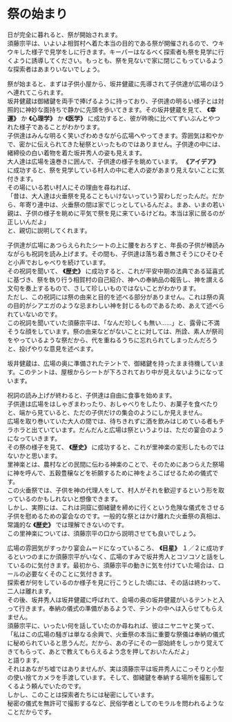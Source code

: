 # 祭の始まり  
  
日が完全に暮れると、祭が開始されます。  
須藤宗平は、いよいよ相賀村へ着た本当の目的である祭が開催されるので、ウキウキした様子で見学をしに行きます。キーパーはなるべく探索者も祭を見学に行くように誘導してください。もっとも、祭を見ないで家に閉じこもっているような探索者はあまりいないでしょう。  
  
祭が始まると、まずは子供小屋から、坂井健蔵に先導されて子供達が広場のほうへ連れてこられます。  
坂井健蔵は御緒鍵を両手で捧げるように持っており、子供達の明るい様子とは対照的に神妙な面持ちで静かに先頭を歩いてきます。その坂井健蔵を見て、 **《幸運》**  か **《心理学》** か **《医学》** に成功すると、彼が昨晩に比べてずいぶんとやつれた様子であることがわかります。  
子供達はみんな明るく笑いざわめきながら広場へやってきます。雰囲気は和やかで、密かに伝えられてきた秘祭といったものではありません。子供達の中には、緒締役の白い着物を着た坂井秀人の姿も見えます。  
大人達は広場を遠巻きに囲んで、子供達の様子を眺めています。 **《アイデア》** に成功すると、祭を見学している村人の中に老人の姿があまり見えないことに気付きます。  
その場にいる若い村人にその理由を尋ねれば、  
「昔は、大人達は火垂祭を見ることもいけないっていう習わしだったんだ。だから、年寄り連中は、火垂祭の間は家でじっとしているんだよ。まあ、いまの若い親は、子供の様子を眺めに平気で祭を見に来ているけどね。本当は家に居るのが正しいんだよ」  
と、親切に説明してくれます。  
  
子供達が広場にあつらえられたシートの上に腰をおろすと、年長の子供が棒読みながらも祝詞を読み上げます。その間も、子供達は落ち着き無さそうにひそひそと小声でおしゃべりを続けています。  
その祝詞を聞いて、 **《歴史》** に成功すると、これが平安中期の法典である延喜式に基づき、祭を執り行う相賀村の自己紹介、神への奉納品の報告し、神を讃える文句を奏上するもので、さして珍しいものではないことがわかります。  
ただし、この祝詞には祭の由来と目的を述べる部分がありません。これは祭の真の目的がシアエガのような忌まわしい神を封じるものであるため、あえて述べられていないのです。  
この祝詞を聞いていた須藤宗平は、「なんだ珍しくも無い……」と、露骨に不満そうな顔をしています。祭の由来などがないことに対しては、所詮、素人が祭司をやっているような祭だから、代を重ねるうちに忘れられてしまったんだろうと、投げやりな意見を述べます。  
  
坂井健蔵は、広場の奥に準備されたテントで、御緒鍵を持ったまま待機しています。このテントは、屋根からシートが下ろされており中が見えないようになっています。  
  
祝詞の読み上げが終わると、子供達は自由に食事を始めます。  
子供達は広場をはしゃぎまわったり、おしゃべりをしたり、お菓子を食べたりと、端から見ていると、ただの子供だけの集会のようにしか見えません。  
広場を取り巻いていた大人の間では、待ちきれずに酒を飲みはじめている者もチラホラと出ていています。だんだんと広場は祭というよりは、ただの宴会のようになっていきます。  
その祭の様子を見て、 **《歴史》** に成功すると、これが里神楽の変形したものではないかと思います。  
里神楽とは、農村などの民間に伝わる神楽のことで、そのためにあつらえた祭場に神を呼んで、五穀豊穣などを祈願するために神をよろこばせるための儀式です。  
この火垂祭では、子供を神の代理人をして、村人がそれを歓迎するという形を取っているのかもしれないと想像できます。  
しかし、実際には、これは洞窟に御緒鍵を締めに行くという危険な儀式をさせる子供を慰めるための宴会なのです。一般的な祭とはかけ離れた火垂祭の真相は、常識的な **《歴史》** では理解できないのです。  
この里神楽については、須藤宗平の口から説明させても良いでしょう。  
  
広場の雰囲気がすっかり宴会ムードになっているころ、 **《目星》** １／２に成功するといつのまにか須藤宗平がいなく、広場のすみで坂井秀人とコソコソと話をしているのに気付きます。最初から、須藤宗平の動きに気を付けていた場合は、ロールの必要なくそのことに気付きます。  
探索者が何をしているのか様子を見に行こうとした頃には、その話は終わって、二人は離れます。  
その後、坂井秀人は坂井健蔵に呼ばれて、会場の奥の坂井健蔵がいるテントと入って行きます。奉納の儀式の準備があるようで、テントの中へは入らせてもらえません。  
須藤宗平に、いったい何を話していたのか尋ねれば、彼はニヤニヤと笑って、  
「私はこの広場の騒ぎは単なる余興で、火垂祭の本当に重要な祭儀は奉納の儀式に秘められていると思うんだ。だから、あの子にその一部始終をしっかり覚えてきてもらって、あとで教えてもらえるよう念を押しておいたんだよ」  
と語ります。  
それはあながち嘘ではありませんが、実は須藤宗平は坂井秀人にこっそりと小型の使い捨てカメラを手渡しています。そして、御緒鍵を奉納する場所を撮影してくるよう頼んでいたのです。  
しかし、このことは探索者たちには秘密にしています。  
秘密の儀式を無許可で撮影するなど、民俗学者としてのモラルを問われるようなことだからです。  
